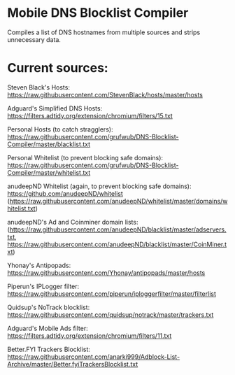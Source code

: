 # Mobile DNS Blocklist Compiler
Compiles a list of DNS hostnames from multiple sources and strips unnecessary data.

# Current sources:

Steven Black's Hosts: https://raw.githubusercontent.com/StevenBlack/hosts/master/hosts

Adguard's Simplified DNS Hosts: https://filters.adtidy.org/extension/chromium/filters/15.txt

Personal Hosts (to catch stragglers): https://raw.githubusercontent.com/grufwub/DNS-Blocklist-Compiler/master/blacklist.txt

Personal Whitelist (to prevent blocking safe domains): https://raw.githubusercontent.com/grufwub/DNS-Blocklist-Compiler/master/whitelist.txt

anudeepND Whitelist (again, to prevent blocking safe domains): https://github.com/anudeepND/whitelist (https://raw.githubusercontent.com/anudeepND/whitelist/master/domains/whitelist.txt)

anudeepND's Ad and Coinminer domain lists: (https://raw.githubusercontent.com/anudeepND/blacklist/master/adservers.txt,
https://raw.githubusercontent.com/anudeepND/blacklist/master/CoinMiner.txt)

Yhonay's Antipopads: https://raw.githubusercontent.com/Yhonay/antipopads/master/hosts

Piperun's IPLogger filter: https://raw.githubusercontent.com/piperun/iploggerfilter/master/filterlist

Quidsup's NoTrack blocklist: https://raw.githubusercontent.com/quidsup/notrack/master/trackers.txt

Adguard's Mobile Ads filter: https://filters.adtidy.org/extension/chromium/filters/11.txt

Better.FYI Trackers Blocklist: https://raw.githubusercontent.com/anarki999/Adblock-List-Archive/master/Better.fyiTrackersBlocklist.txt
